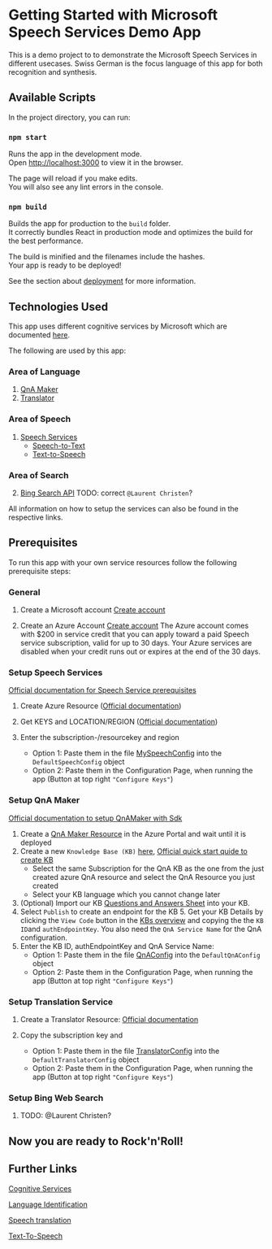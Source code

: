 # Getting Started with Microsoft Speech Services Demo App

This is a demo project to to demonstrate the Microsoft Speech Services in different usecases. Swiss German is the focus language of this app for both recognition and synthesis.

## Available Scripts

In the project directory, you can run:

### `npm start`

Runs the app in the development mode.\
Open [http://localhost:3000](http://localhost:3000) to view it in the browser.

The page will reload if you make edits.\
You will also see any lint errors in the console.

### `npm build`

Builds the app for production to the `build` folder.\
It correctly bundles React in production mode and optimizes the build for the best performance.

The build is minified and the filenames include the hashes.\
Your app is ready to be deployed!

See the section about [deployment](https://facebook.github.io/create-react-app/docs/deployment) for more information.

## Technologies Used

This app uses different cognitive services by Microsoft which are documented [here](https://docs.microsoft.com/en-us/azure/cognitive-services).

The following are used by this app:
### Area of Language
1. [QnA Maker](https://docs.microsoft.com/en-us/azure/cognitive-services/qnamaker/)
2. [Translator](https://docs.microsoft.com/en-us/azure/cognitive-services/translator/)

### Area of Speech
1. [Speech Services](https://docs.microsoft.com/en-us/azure/cognitive-services/speech-service/)
    - [Speech-to-Text](https://docs.microsoft.com/en-us/azure/cognitive-services/speech-service/speech-to-text)
    - [Text-to-Speech](https://docs.microsoft.com/en-us/azure/cognitive-services/speech-service/text-to-speech)

### Area of Search
2. [Bing Search API](https://docs.microsoft.com/en-us/azure/cognitive-services/bing-web-search/) TODO: correct `@Laurent Christen`?

All information on how to setup the services can also be found in the respective links.

## Prerequisites

To run this app with your own service resources follow the following prerequisite steps:

### General

1. Create a Microsoft account [Create account](https://account.microsoft.com/account)

2. Create an Azure Account [Create account](https://azure.microsoft.com/en-us/free/ai/)
The Azure account comes with $200 in service credit that you can apply toward a paid Speech service subscription, valid for up to 30 days. Your Azure services are disabled when your credit runs out or expires at the end of the 30 days. 

### Setup Speech Services

[Official documentation for Speech Service prerequisites](https://docs.microsoft.com/en-us/azure/cognitive-services/speech-service/overview#try-the-speech-service-for-free)

1. Create Azure Resource ([Official documentation](https://docs.microsoft.com/en-us/azure/cognitive-services/speech-service/overview#create-the-azure-resource))

2. Get KEYS and LOCATION/REGION ([Official documentation](https://docs.microsoft.com/en-us/azure/cognitive-services/speech-service/overview#find-keys-and-locationregion))

3. Enter the subscription-/resourcekey and  region
    - Option 1: Paste them in the file [MySpeechConfig](./src/models/MySpeechConfig.ts) into the `DefaultSpeechConfig` object
    - Option 2: Paste them in the Configuration Page, when running the app (Button at top right `"Configure Keys"`)

### Setup QnA Maker

[Official documentation to setup QnAMaker with Sdk](https://docs.microsoft.com/en-us/azure/cognitive-services/qnamaker/quickstarts/quickstart-sdk?pivots=programming-language-javascript#prerequisites)

1. Create a [QnA Maker Resource](https://portal.azure.com/#create/Microsoft.CognitiveServicesQnAMaker) in the Azure Portal and wait until it is deployed
2. Create a new `Knowledge Base (KB)` [here](https://www.qnamaker.ai/Create), [Official quick start quide to create KB](https://docs.microsoft.com/en-us/azure/cognitive-services/qnamaker/quickstarts/create-publish-knowledge-base)
    - Select the same Subscription for the QnA KB as the one from the just created azure QnA resource and select the QnA Resource you just created
    - Select your KB language which you cannot change later
4. (Optional) Import our KB [Questions and Answers Sheet](./path/to/sheet.excel) into your KB.
5. Select `Publish` to create an endpoint for the KB
            5. Get your KB Details by clicking the `View Code` button in the [KBs overview](https://www.qnamaker.ai/Home/MyServices) and copying the the `KB ID`and `authEndpointKey`. You also need the `QnA Service Name` for the QnA configuration.
6. Enter the KB ID, authEndpointKey and QnA Service Name:
    - Option 1: Paste them in the file [QnAConfig](./src/models/QnAConfig.ts) into the `DefaultQnAConfig` object
    - Option 2: Paste them in the Configuration Page, when running the app (Button at top right `"Configure Keys"`)

### Setup Translation Service

1. Create a Translator Resource: [Official documentation](https://docs.microsoft.com/en-us/azure/cognitive-services/translator/translator-how-to-signup)

2. Copy the subscription key and
    - Option 1: Paste them in the file [TranslatorConfig](./src/models/TranslatorConfig.ts) into the `DefaultTranslatorConfig` object
    - Option 2: Paste them in the Configuration Page, when running the app (Button at top right `"Configure Keys"`)

### Setup Bing Web Search

1. TODO: @Laurent Christen?

## Now you are ready to Rock'n'Roll!

## Further Links

[Cognitive Services](https://azure.microsoft.com/en-us/services/cognitive-services)

[Language Identification](https://docs.microsoft.com/en-us/azure/cognitive-services/speech-service/how-to-automatic-language-detection)

[Speech translation](https://docs.microsoft.com/en-us/azure/cognitive-services/speech-service/get-started-speech-translation)

[Text-To-Speech](https://docs.microsoft.com/en-us/azure/cognitive-services/speech-service/get-started-text-to-speech)
